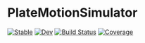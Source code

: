# PlateMotionSimulator

[![Stable](https://img.shields.io/badge/docs-stable-blue.svg)](https://fhilariu.github.io/PlateMotionSimulator.jl/stable/)
[![Dev](https://img.shields.io/badge/docs-dev-blue.svg)](https://fhilariu.github.io/PlateMotionSimulator.jl/dev/)
[![Build Status](https://github.com/fhilariu/PlateMotionSimulator.jl/actions/workflows/CI.yml/badge.svg?branch=master)](https://github.com/fhilariu/PlateMotionSimulator.jl/actions/workflows/CI.yml?query=branch%3Amaster)
[![Coverage](https://codecov.io/gh/fhilariu/PlateMotionSimulator.jl/branch/master/graph/badge.svg)](https://codecov.io/gh/fhilariu/PlateMotionSimulator.jl)
